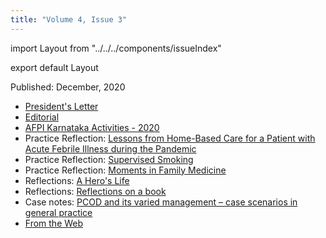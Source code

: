 ```yaml
---
title: "Volume 4, Issue 3"
---
```


import Layout from "../../../components/issueIndex"

export default Layout

Published: December, 2020

* [President's Letter](./president-letter/)
* [Editorial](./editorial/)
* [AFPI Karnataka Activities - 2020](./afpi-karnataka-activities-2020/)
* Practice Reflection: [Lessons from Home-Based Care for a Patient with Acute Febrile Illness during the Pandemic](./lessons-from-home-based-care/)
* Practice Reflection: [Supervised Smoking](./supervised-smoking/)
* Practice Reflection: [Moments in Family Medicine](./moments-in-family-medicine/)
* Reflections: [A Hero's Life](./a-heros-life/)
* Reflections: [Reflections on a book](./reflections-on-a-book/)
* Case notes: [PCOD and its varied management – case scenarios in general practice](./varied-managements-of-pcod/)
* [From the Web](./from-the-web/)